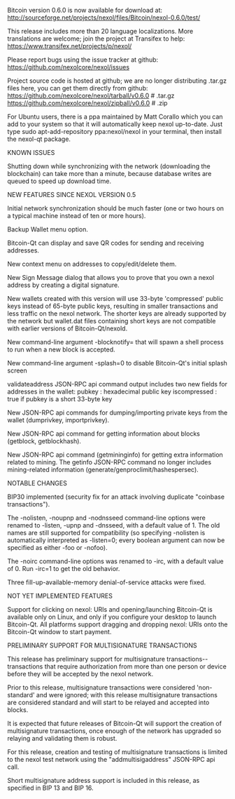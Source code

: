 Bitcoin version 0.6.0 is now available for download at:
http://sourceforge.net/projects/nexol/files/Bitcoin/nexol-0.6.0/test/

This release includes more than 20 language localizations.
More translations are welcome; join the
project at Transifex to help:
https://www.transifex.net/projects/p/nexol/

Please report bugs using the issue tracker at github:
https://github.com/nexolcore/nexol/issues

Project source code is hosted at github; we are no longer
distributing .tar.gz files here, you can get them
directly from github:
https://github.com/nexolcore/nexol/tarball/v0.6.0  # .tar.gz
https://github.com/nexolcore/nexol/zipball/v0.6.0  # .zip

For Ubuntu users, there is a ppa maintained by Matt Corallo which
you can add to your system so that it will automatically keep
nexol up-to-date.  Just type
sudo apt-add-repository ppa:nexol/nexol
in your terminal, then install the nexol-qt package.


KNOWN ISSUES

Shutting down while synchronizing with the network
(downloading the blockchain) can take more than a minute,
because database writes are queued to speed up download
time.


NEW FEATURES SINCE NEXOL VERSION 0.5

Initial network synchronization should be much faster
(one or two hours on a typical machine instead of ten or more
hours).

Backup Wallet menu option.

Bitcoin-Qt can display and save QR codes for sending
and receiving addresses.

New context menu on addresses to copy/edit/delete them.

New Sign Message dialog that allows you to prove that you
own a nexol address by creating a digital
signature.

New wallets created with this version will
use 33-byte 'compressed' public keys instead of
65-byte public keys, resulting in smaller
transactions and less traffic on the nexol
network. The shorter keys are already supported
by the network but wallet.dat files containing
short keys are not compatible with earlier
versions of Bitcoin-Qt/nexold.

New command-line argument -blocknotify=<command>
that will spawn a shell process to run <command> 
when a new block is accepted.

New command-line argument -splash=0 to disable
Bitcoin-Qt's initial splash screen

validateaddress JSON-RPC api command output includes
two new fields for addresses in the wallet:
pubkey : hexadecimal public key
iscompressed : true if pubkey is a short 33-byte key

New JSON-RPC api commands for dumping/importing
private keys from the wallet (dumprivkey, importprivkey).

New JSON-RPC api command for getting information about
blocks (getblock, getblockhash).

New JSON-RPC api command (getmininginfo) for getting
extra information related to mining. The getinfo
JSON-RPC command no longer includes mining-related
information (generate/genproclimit/hashespersec).



NOTABLE CHANGES

BIP30 implemented (security fix for an attack involving
duplicate "coinbase transactions").

The -nolisten, -noupnp and -nodnsseed command-line
options were renamed to -listen, -upnp and -dnsseed,
with a default value of 1. The old names are still
supported for compatibility (so specifying -nolisten
is automatically interpreted as -listen=0; every
boolean argument can now be specified as either
-foo or -nofoo).

The -noirc command-line options was renamed to
-irc, with a default value of 0. Run -irc=1 to
get the old behavior.

Three fill-up-available-memory denial-of-service
attacks were fixed.


NOT YET IMPLEMENTED FEATURES

Support for clicking on nexol: URIs and
opening/launching Bitcoin-Qt is available only on Linux,
and only if you configure your desktop to launch
Bitcoin-Qt. All platforms support dragging and dropping
nexol: URIs onto the Bitcoin-Qt window to start
payment.


PRELIMINARY SUPPORT FOR MULTISIGNATURE TRANSACTIONS

This release has preliminary support for multisignature
transactions-- transactions that require authorization
from more than one person or device before they
will be accepted by the nexol network.

Prior to this release, multisignature transactions
were considered 'non-standard' and were ignored;
with this release multisignature transactions are
considered standard and will start to be relayed
and accepted into blocks.

It is expected that future releases of Bitcoin-Qt
will support the creation of multisignature transactions,
once enough of the network has upgraded so relaying
and validating them is robust.

For this release, creation and testing of multisignature
transactions is limited to the nexol test network using
the "addmultisigaddress" JSON-RPC api call.

Short multisignature address support is included in this
release, as specified in BIP 13 and BIP 16.
